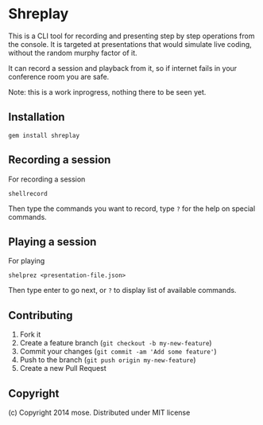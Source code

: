 Shreplay
==================

This is a CLI tool for recording and presenting step by step operations from the console. It is targeted at presentations that would simulate live coding, without the random murphy factor of it.

It can record a session and playback from it, so if internet fails in your conference room you are safe.

Note: this is a work inprogress, nothing there to be seen yet.

## Installation

    gem install shreplay

## Recording a session

For recording a session

    shellrecord

Then type the commands you want to record, type `?` for the help on special commands.

## Playing a session

For playing

    shelprez <presentation-file.json>

Then type enter to go next, or `?` to display list of available commands.

## Contributing

1. Fork it
2. Create a feature branch (`git checkout -b my-new-feature`)
3. Commit your changes (`git commit -am 'Add some feature'`)
4. Push to the branch (`git push origin my-new-feature`)
5. Create a new Pull Request

## Copyright

(c) Copyright 2014 mose. Distributed under MIT license
